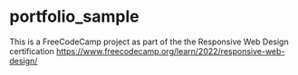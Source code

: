 # portfolio_sample
This is a FreeCodeCamp project as part of the the Responsive Web Design certification
https://www.freecodecamp.org/learn/2022/responsive-web-design/

